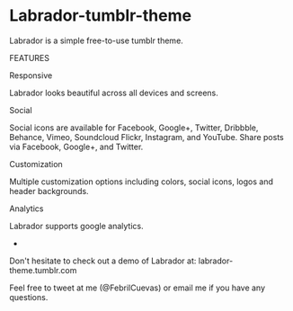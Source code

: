 Labrador-tumblr-theme
=====================

Labrador is a simple free-to-use tumblr theme. 

FEATURES

Responsive

Labrador looks beautiful across all devices and screens.

Social


Social icons are available for Facebook, Google+, Twitter, Dribbble, Behance, Vimeo, Soundcloud Flickr, Instagram, and YouTube. Share posts via Facebook, Google+, and Twitter.

Customization

Multiple customization options including colors, social icons, logos and header backgrounds.

Analytics

Labrador supports google analytics.

-

Don't hesitate to check out a demo of Labrador at: labrador-theme.tumblr.com

Feel free to tweet at me (@FebrilCuevas) or email me if you have any questions.

